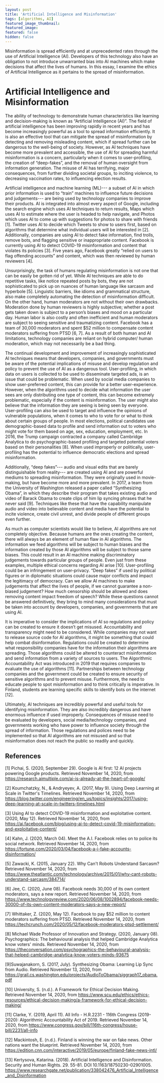 ```yaml
---
layout: post
title: 'Artificial Intelligence and Misinformation'
tags: [algorithms, AI]
featured_image_thumbnail:
featured_image:
featured: false
hidden: false
---
```


Misinformation is spread efficiently and at unprecedented rates through the use of Artificial Intelligence (AI). Developers of this technology also have an obligation to not introduce unwarranted bias into AI machines which make decisions that affect the lives of humans. In this essay, I examine the ethics of Artificial Intelligence as it pertains to the spread of misinformation.

# Artificial Intelligence and Misinformation
The ability of technology to demonstrate human characteristics like learning and decision-making is known as “Artificial Intelligence (AI)”. The field of artificial intelligence has been improving rapidly in recent years and has become increasingly powerful as a tool to spread information efficiently. It is also an effective tool that can mitigate the spread of misinformation by detecting and removing misleading content, which if spread further can be dangerous to the well-being of society. However, as AI techniques have become more prevalent and accessible, the use of AI for spreading harmful misinformation is a concern, particularly when it comes to user-profiling, the creation of “deep-fakes”, and the removal of human oversight from information generation. The misuse of AI has terrifying, major consequences, from further dividing societal groups, to inciting violence, to decreasing vaccination rates, to influencing election results.

Artificial intelligence and machine learning (ML)--- a subset of AI in which prior information is used to “train” machines to influence future decisions and judgements--- are being used by technology companies to improve their products. AI is integrated into almost every aspect of Google, including the search engine which uses AI techniques to return results, Maps which uses AI to estimate where the user is headed to help navigate, and Photos which uses AI to come up with suggestions for photos to share with friends [1]. Twitter uses AI to decide which Tweets to show to users first, based on algorithms that determine what individual users will be interested in [2]. Additionally, companies are using AI to detect fake information, find trolls, remove bots, and flagging sensitive or inappropriate content. Facebook is currently using AI to detect COVID-19 misinformation and content that violates its policies [3]. Five years ago, Facebook greatly “relied on users to flag offending accounts” and content, which was then reviewed by human reviewers [4].
    
Unsurprisingly, the task of humans regulating misinformation is not one that can be easily be gotten rid of yet. While AI techniques are able to do repetitive tasks, like notice repeated posts by bots, they are not sophisticated to pick up on nuances of human language like sarcasm and hyperbole [5]. Linguistic barriers, like idioms and grammatical structure, also make completely automating the detection of misinformation difficult. On the other hand, human moderators are not without their own drawbacks. Moderation done by human reviewers is highly subjective; whether a post gets taken down is subject to a person’s biases and mood on a particular day. Human labor is also costly and often inefficient and human moderators are subject to seeing sensitive and traumatizing content. Facebook has a team of 30,000 moderators and spent $52 million to compensate content moderators suffering from PTSD [6, 7]. As a result of both human and AI limitations, technology companies are reliant on hybrid computer/ human moderation, which may not necessarily be a bad thing.
    
The continual development and improvement of increasingly sophisticated AI techniques means that developers, companies, and governments must be aware of the potential implications of misuse and develop regulation and policy to prevent the use of AI as a dangerous tool. User-profiling, in which data on users is collected to be used to disseminate targeted ads, is an issue that could be problematic. When used by social media companies to show user-preferred content, this can provide for a better user-experience. However, when the algorithms used to decide what information the user sees are only distributing one type of content, this can become extremely problematic, especially if the content is misinformation. The user might also believe that the information they are seeing is being seen by everyone. User-profiling can also be used to target and influence the opinions of vulnerable populations, when it comes to who to vote for or what to think about certain groups of people. In most elections, political candidates use demographic-based data to profile and send information out to voters who might vote for them based on age, sex, education, employment, etc. In 2016, the Trump campaign contracted a company called Cambridge Analytica to do psychographic-based profiling and targeted potential voters based on their personalities [8]. When used improperly or politically, user-profiling has the potential to influence democratic elections and spread misinformation.

Additionally, “deep fakes”--- audio and visual edits that are barely distinguishable from reality--- are created using AI and are powerful mediums to spreading misinformation. They were originally used in movie-making, but have become more and more prevalent. In 2017, a team from the University of Washington released a paper called “Synthesizing Obama”, in which they describe their program that takes existing audio and video of Barack Obama to create clips of him lip syncing phrases that he never said [9]. Techniques like these that have the capability manipulate audio and video into believable content and media have the potential to incite violence, create civil unrest, and divide people of different groups even further.

As much as computer scientists would like to believe, AI algorithms are not completely objective. Because humans are the ones creating the content, there will always be an element of human flaw in AI algorithms. The information we feed algorithms will be subject to human biases and the information created by those AI algorithms will be subject to those same biases. This could result in an AI machine making discriminatory judgements towards particular groups of people.
Even just from these examples, multiple ethical concerns regarding AI arise [10]. User-profiling could be an infringement on user-privacy. “Deep fakes” if used by political figures or in diplomatic situations could cause major conflicts and impact the legitimacy of democracy. Can we allow AI machines to make judgements that affect the lives of people, if we cannot guarantee a non-biased judgement? How much censorship should be allowed and does removing content impact freedom of speech? While these questions cannot be answered definitively, they bring to mind many considerations that must be taken into account by developers, companies, and governments that are using AI. 

It is imperative to consider the implications of AI so regulations and policy can be created to ensure it doesn’t get misused. Accountability and transparency might need to be considered. While companies may not want to release source code for AI algorithms, it might be something that could help combat disinformation. Regulations could be created to determine what responsibility companies have for the information their algorithms are spreading. Those algorithms could be altered to counteract misinformation and send information from a variety of sources to users. The Algorithmic Accountability Act was introduced in 2019 that requires companies to evaluate the use of algorithms [11]. Partnerships between technology companies and the government could be created to ensure security of sensitive algorithms and to prevent misuse. Furthermore, the need to educate people to spot misinformation and to think critically is imperative. In Finland, students are learning specific skills to identify bots on the internet [12].

Ultimately, AI techniques are incredibly powerful and useful tools for identifying misinformation. They are also incredibly dangerous and have enormous influence if used improperly. Consequences of misuse need to be evaluated by developers, social media/technology companies, and governments working who have power to influence society through the spread of information. Those regulations and polices need to be implemented so that AI algorithms are not misused and so that misinformation does not reach the public so readily and quickly.

## References

[1] Pichai, S. (2020, September 29). Google is AI first: 12 AI projects powering Google products. Retrieved November 14, 2020, from https://research.aimultiple.com/ai-is-already-at-the-heart-of-google/

[2] Koumchatzky, N., &amp; Andryeyev, A. (2017, May 9). Using Deep Learning at Scale in Twitter's Timelines. Retrieved November 14, 2020, from https://blog.twitter.com/engineering/en_us/topics/insights/2017/using-deep-learning-at-scale-in-twitters-timelines.html

[3] Using AI to detect COVID-19 misinformation and exploitative content. (2020, May 12). Retrieved November 14, 2020, from https://ai.facebook.com/blog/using-ai-to-detect-covid-19-misinformation-and-exploitative-content/

[4] Kahn, J. (2020, March 04). Meet the A.I. Facebook relies on to police its social network. Retrieved November 14, 2020, from https://fortune.com/2020/03/04/facebook-a-i-fake-accounts-disinformation/

[5] Zawacki, K. (2015, January 22). Why Can't Robots Understand Sarcasm? Retrieved November 14, 2020, from https://www.theatlantic.com/technology/archive/2015/01/why-cant-robots-understand-sarcasm/384714/

[6] Jee, C. (2020, June 08). Facebook needs 30,000 of its own content moderators, says a new report. Retrieved November 14, 2020, from https://www.technologyreview.com/2020/06/08/1002894/facebook-needs-30000-of-its-own-content-moderators-says-a-new-report/

[7] Whittaker, Z. (2020, May 12). Facebook to pay $52 million to content moderators suffering from PTSD. Retrieved November 14, 2020, from https://techcrunch.com/2020/05/12/facebook-moderators-ptsd-settlement/ 

[8] Michael Wade Professor of Innovation and Strategy. (2020, January 08). Psychographics: The behavioural analysis that helped Cambridge Analytica know voters' minds. Retrieved November 14, 2020, from https://theconversation.com/psychographics-the-behavioural-analysis-that-helped-cambridge-analytica-know-voters-minds-93675 

[9]Suwajanakorn, S. (2017, July). Synthesizing Obama: Learning Lip Sync from Audio. Retrieved November 13, 2020, from https://grail.cs.washington.edu/projects/AudioToObama/siggraph17_obama.pdf

[10] University, S. (n.d.). A Framework for Ethical Decision Making. Retrieved November 14, 2020, from https://www.scu.edu/ethics/ethics-resources/ethical-decision-making/a-framework-for-ethical-decision-making/

[11] Clarke, Y. (2019, April 11). All Info - H.R.2231 - 116th Congress (2019-2020): Algorithmic Accountability Act of 2019. Retrieved November 14, 2020, from https://www.congress.gov/bill/116th-congress/house-bill/2231/all-info

[12] Mackintosh, E. (n.d.). Finland is winning the war on fake news. Other nations want the blueprint. Retrieved November 14, 2020, from https://edition.cnn.com/interactive/2019/05/europe/finland-fake-news-intl/

[13] Kertysova, Katarina. (2018). Artificial Intelligence and Disinformation. Security and Human Rights. 29. 55-81. DOI 10.1163/18750230-02901005. https://www.researchgate.net/publication/338042476_Artificial_Intelligence_and_Disinformation